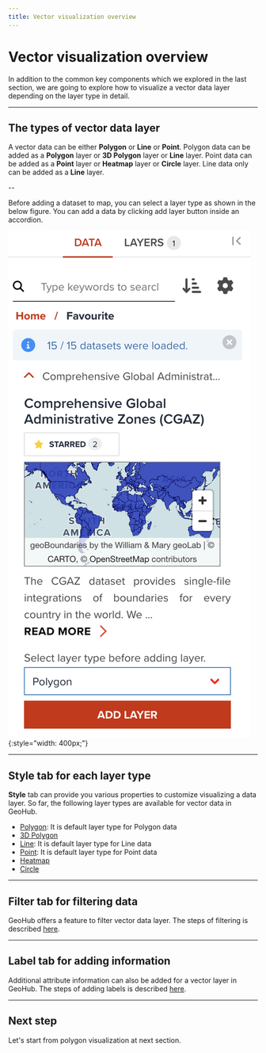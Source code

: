 ```yaml
---
title: Vector visualization overview
---
```


# Vector visualization overview

In addition to the common key components which we explored in the last section, we are going to explore how to visualize a vector data layer depending on the layer type in detail.

---

## The types of vector data layer

A vector data can be either **Polygon** or **Line** or **Point**. Polygon data can be added as a **Polygon** layer or **3D Polygon** layer or **Line** layer. Point data can be added as a **Point** layer or **Heatmap** layer or **Circle** layer. Line data only can be added as a **Line** layer.

--

Before adding a dataset to map, you can select a layer type as shown in the below figure. You can add a data by clicking add layer button inside an accordion.

![Selecting a vector layer type before adding to map at Data tab of Map editor page](../assets/visualization/visualize_vector_select_type.png){:style="width: 400px;"}

<!-- .element style="height: 500px" -->

---

## Style tab for each layer type

**Style** tab can provide you various properties to customize visualizing a data layer. <hidden>So far, the following layer types are available for vector data in GeoHub.</hidden>

<hidden>

- [Polygon](./visualize_vector_polygon.md): It is default layer type for Polygon data
- [3D Polygon](./visualize_vector_3dpolygon.md)
- [Line](./visualize_vector_line.md): It is default layer type for Line data
- [Point](./visualize_vector_point.md): It is default layer type for Point data
- [Heatmap](./visualize_vector_heatmap.md)
- [Circle](./visualize_vector_circle.md)

</hidden>

---

## Filter tab for filtering data

GeoHub offers a feature to filter vector data layer. The steps of filtering is described [here](./visualize_vector_filter.md).

---

## Label tab for adding information

Additional attribute information can also be added for a vector layer in GeoHub. The steps of adding labels is described [here](./visualize_vector_label.md).

---

## Next step

Let's start from polygon visualization at next section.
